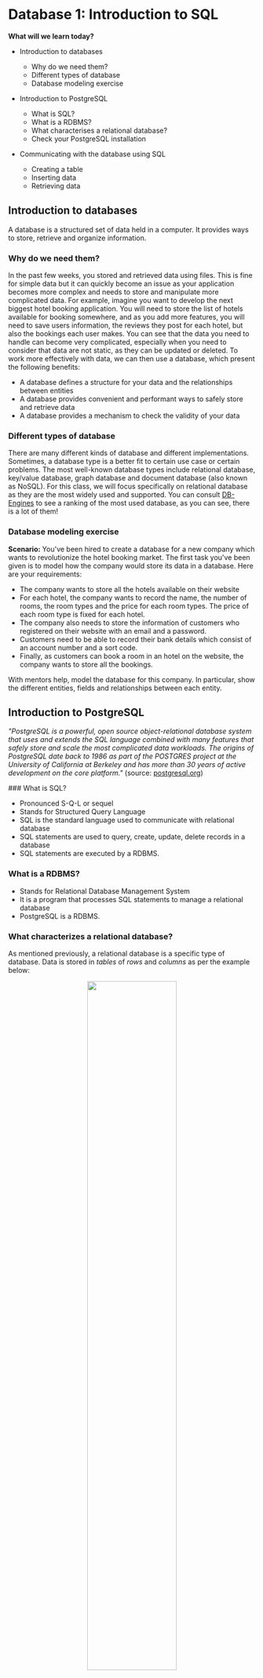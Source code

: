 # Database 1: Introduction to SQL

**What will we learn today?**

* Introduction to databases
  * Why do we need them?
  * Different types of database
  * Database modeling exercise 
  	 
* Introduction to PostgreSQL
  * What is SQL?
  * What is a RDBMS?
  * What characterises a relational database?
  * Check your PostgreSQL installation

* Communicating with the database using SQL
  * Creating a table
  * Inserting data
  * Retrieving data

## Introduction to databases

A database is a structured set of data held in a computer. It provides ways to store, retrieve and organize information.

### Why do we need them?

In the past few weeks, you stored and retrieved data using files. This is fine for simple data but it can quickly become an issue as your application becomes more complex and needs to store and manipulate more complicated data. For example, imagine you want to develop the next biggest hotel booking application. You will need to store the list of hotels available for booking somewhere, and as you add more features, you will need to save users information, the reviews they post for each hotel, but also the bookings each user makes. You can see that the data you need to handle can become very complicated, especially when you need to consider that data are not static, as they can be updated or deleted. To work more effectively with data, we can then use a database, which present the following benefits:

- A database defines a structure for your data and the relationships between entities
- A database provides convenient and performant ways to safely store and retrieve data
- A database provides a mechanism to check the validity of your data

### Different types of database

There are many different kinds of database and different implementations. Sometimes, a database type is a better fit to certain use case or certain problems. The most well-known database types include relational database, key/value database, graph database and document database (also known as NoSQL). For this class, we will focus specifically on relational database as they are the most widely used and supported. You can consult [DB-Engines](https://db-engines.com/en/ranking) to see a ranking of the most used database, as you can see, there is a lot of them!

### Database modeling exercise

**Scenario:** You've been hired to create a database for a new company which wants to revolutionize the hotel booking market. The first task you've been given is to model how the company would store its data in a database. Here are your requirements:

- The company wants to store all the hotels available on their website
- For each hotel, the company wants to record the name, the number of rooms, the room types and the price for each room types. The price of each room type is fixed for each hotel.
- The company also needs to store the information of customers who registered on their website with an email and a password.
- Customers need to be able to record their bank details which consist of an account number and a sort code.
- Finally, as customers can book a room in an hotel on the website, the company wants to store all the bookings.

With mentors help, model the database for this company. In particular, show the different entities, fields and relationships between each entity.


## Introduction to PostgreSQL

*"PostgreSQL is a powerful, open source object-relational database system that uses and extends the SQL language combined with many features that safely store and scale the most complicated data workloads. The origins of PostgreSQL date back to 1986 as part of the POSTGRES project at the University of California at Berkeley and has more than 30 years of active development on the core platform."* (source: [postgresql.org](https://www.postgresql.org/about/))

### What is SQL?

- Pronounced S-Q-L or sequel
- Stands for Structured Query Language
- SQL is the standard language used to communicate with relational database
- SQL statements are used to query, create, update, delete records in a database
- SQL statements are executed by a RDBMS.

### What is a RDBMS?

- Stands for Relational Database Management System
- It is a program that processes SQL statements to manage a relational database
- PostgreSQL is a RDBMS.

### What characterizes a relational database?

As mentioned previously, a relational database is a specific type of database. Data is stored in *tables* of *rows* and *columns* as per the example below:

<!-- ![table-diagram](table-diagram.png) -->
<p align="center">
  <img src="table-diagram.png" display="block" width="60%"/>
</p>

**How about storing everything in one big table as shown below? Why isn't it a good idea?**

A customer could have several bookings. If the customer changes their telephone number, you would have to update every single rows for this customer with their new number, which is more prone to errors. As a general rule, try to avoid duplication of data, and instead design your system in a way that you have a single source of truth for each piece of data. The example below is **NOT** a good solution.

<!-- ![combined-diagram](combined-diagram.png) -->
<p align="center">
  <img src="combined-diagram.png" display="block" width="60%"/>
</p>


### Check your PostgreSQL installation

Open a terminal in your laptop and verify the command `psql -V` returns the version of PostgreSQL. In psql, you can type use the command `help` to show the help menu. Within the command prompt, you can enter SQL statements and run them against PostgreSQL.


## Communicating with the database using SQL

### Creating a table

TODO

### Inserting data

TODO

### Retrieving data

TODO




## ========== OLD CLASS BELOW ============


## LESSON 1C: CREATING A TABLE

The first thing we want to store is customers, since without customers, you don't have a hotel.

First, open a file in any text editor and put the following in a file called 'hotel.sql':

```sql
PRAGMA foreign_keys = ON;

create table customers (
    title varchar,
    firstname varchar,
    surname varchar
);

insert into customers (title, firstname, surname) values ('Mr', 'Donald', 'Trump');
```

What we have here:

* PRAGMA statement is to set up some relevant settings that we don't need to worry about just yet.
* Creating a table - this creates the *structure* which you can use to put data in. The items are *columns*.
* Insert into - puts data *into* that structure.
* 'title varchar' - this means we're creating a column with the name 'title' which holds a 'variable number of characters'. This is pretty much the same thing as a string in javascript.

Now, in the command prompt run the following:

```
$ sqlite3 -init hotel.sql
```

Now that the file has been loaded with one table containing one row of data, you can read it back
out again like this:

```sql
select * from customers;
```

This should display:

```
sqlite> select * from customers;
Mr|Donald|Trump
```

**Note**: We are using a in memory database. This means that for each exercise we will be adding sql statements to our `hotel.sql` and then read this file into sqlite3 to create our database, because everytime we close `sqlite3` the database will be deleted and the data will be lost.


#### EXERCISE 1C: Create tables and insert data

1. Amend hotel.sql create the database again and add yourselves as *second* customer using INSERT - so you're now staying in a hotel with Donald Trump. Run `select * from customers;` and ensure that you see yourself both as guests.

2. Change hotel.sql again to store email addresses from yourself and Donald (donald.trump@whitehouse.gov) and have them displayed on screen. Select everythin agian, and ensure you are both guests.

3. Change hotel.sql again. Add teacher - "Colm OConner" - as your third customer. My email address is "colm.oconner.github@gmail.com".

## LESSON 1D: Data types and directives

```sql
create table invoices (
    id                  integer,
    total               number,
    invoice_date_time   datetime not null,
    paid                boolean default 0
);

insert into invoices (id, total, invoice_date_time, paid) values (123, 3444.50, '2017-01-01', 1);

insert into invoices (id, total, invoice_date_time) values (124, 3445.50, '2017-01-02');
```

And in the command box:

```sql
select * from invoices;
```

What we have here:

* An 'integer', a 'number', a 'datetime' and a 'boolean'. These are all analogous to data types which you have learned about in javascript.

* For "paid" which is either yes (`1`) or no (`0`) - we have a default of no (`0`)- it's saying that if you insert data and don't specify 'paid' as a column when you INSERT data, it will assume you meant 'no'.

* For 'invoice_date_time' you must store the data in the form of a combination of date and time. It has a 'not null' constraint which means that you *have* to give a datetime when you insert data, it will refuse to let you insert an invoice without specifying invoice_date_time and refuse to let you explicitly give your invoice_date_time as null.

**Note:** For the sake of simplicity we will be using the `YYYY-MM-DD` date format.

Further reading on sqlite3 types  [here](https://www.sqlite.org/datatype3.html).


#### EXERCISE 1D : Data types and directives

In your "hotel.sql" create a reservations table with columns for customer ID, room ID, check in date, check out date and price per night and insert a bunch of example data - maybe you and 10 friends or celebrities.

The hotel manager has told you:

- Customers *do* have to give a check in date, but they don't have to give a check out date.
- Reservations need a customer ID and a room ID
- Reservations have a check in date, a check out date and a price per night.

## LESSON 1E : SELECT

Currently we've just put data in to a table and gotten *all* of it out. What about if we only want *specific* data?

For this we will introduce a SQL key word called 'WHERE'.

Lets go back to the invoices table and add a bunch of data.
Replace the previous insert statements for invoices with the following ones:

```sql
insert into invoices (id, total, invoice_date_time, paid) values (123, 143.50, '2017-01-01', 1);

insert into invoices (id, total, invoice_date_time) values (124, 250.50, '2017-01-02');

insert into invoices (id, total, invoice_date_time) values (150, 431.50, '2017-01-03');

insert into invoices (id, total, invoice_date_time, paid) values (155, 300.50, '2017-01-04', 1);

insert into invoices (id, total, invoice_date_time, paid) values (156, 284.35, '2017-01-04', 1);
```

So, if you do a regular query you just get all of the data:

```sql
select * from invoices;
```

But you can filter the data through logical expressions like:

```sql
select * from invoices where id = 123;
```

or:
```sql
select * from invoices where invoice_date_time < '2017-01-03';
```

#### EXERCISE 1F : SELECT

Write SQL for the following:

1. Which invoices were paid?

2. Which invoices were for under 300 pounds?

3. Which invoices paid on 3rd January 2017 or after?


## LESSON 1G : Primary Keys

Ok, now we're going to introduce a problem. Let's say a secretary types in a bunch of invoice IDs and values:

```sql
insert into invoices (id, total, invoice_date_time, paid) values (323, 143.50, '2017-01-01', 1);

insert into invoices (id, total, invoice_date_time) values (323, 250.50, '2017-01-02');
```

QUESTION FOR CLASS : What is the problem here? [ A business calls up and says they need to pay invoice 323 ]

We solve this problem with something called a "primary key" - what this does is make it so the database will refuse to accept a value that is already in the database, it will not accept duplicates. We can define a primary key for the `id` adding `primary key` after the type for `id` as follows:

```sql
create table invoices (
    id                  integer primary key,
    total               number,
    invoice_date_time   datetime not null,
    paid                boolean default 0
);

insert into invoices (id, total, invoice_date_time, paid) values (323, 143.50, '2017-01-01', 1);
```

Update your hotel.sql file to have the invoices table defined as above.

Try entering an invoice with ID 323 now, what do you get?

```sql
sqlite> insert into invoices (id, total, invoice_date_time) values (323, 250.50, '2017-01-02');
Error: UNIQUE constraint failed: invoices.id
```

Now, picking primary keys is a tricky problem. You need to make sure that you pick some kind of identifier which you know will always be *unique*.


QUESTIONS FOR CLASS:

* Is first name a good candidate for a primary key?
* Is first name and surname together a good candidate for a primary key?
* Is a driver's license ID a good candidate for a primary key? [ if and only if everybody is from the same country ]
* Is a passport ID a good candidate for a primary key? [ if and only if everybody is from europe ]
* Is just coming up with an arbitrary number that is unique a good candidate for a primary key?

## LESSON 1H: AUTOINCREMENTING PRIMARY KEYS

We still have a problem here. Joe the office manager who is entering invoices doesn't really want to keep coming up with random numbers every time he enters an invoice. Why not just get the database to give us an ID?

We can do that with a magic feature called autoincrementing numbers. You don't specify the ID and the database will just give your row a new ID. What ID will it give it? The ID of the last row plus one.

```sql
create table invoices (
    id                  integer primary key autoincrement,
    total               number,
    invoice_date_time   datetime not null,
    paid                boolean default 0
);

insert into invoices (total, invoice_date_time, paid) values (143.50, '2017-01-01', 1);

insert into invoices (total, invoice_date_time) values (250.50, '2017-01-02');
```

#### EXERCISE 1H : PRIMARY KEYS

1. Update yout hotel.sql file to account for the auto increment ids on the `invoices` table. Meaning, remove the id from the insert, because they should be automatically added now.

2. Recreate customer table with a primary key. Bear in mind that you don't have a driver's license or passport ID. Update all the insert statements for `customers` to not specify the id.


## LESSON 1I : FOREIGN KEYS

Now, as we've seen two tables that have an intrinsic relationship to one another. Every invoice has a reservation ID.


```sql
create table invoices (
    `id`                  integer primary key autoincrement,
    `reservation_id`      integer,
    `total`               number,
    `invoice_date_time`   datetime not null,
    `paid`                boolean default 0,
);

create table reservations (
    `id`                    integer primary key,
    `customer_id`           integer,
    `room_id`               integer,
    `check_in_date`         datetime not null,
    `check_out_date`,       datetime,
    `room_price_per_night`  real,
);

insert into reservations (customer_id, room_id, check_in_date, check_out_date, room_price_per_night) values (123, 55, '2017-01-01', '2017-01-02', 100);

insert into reservations (customer_id, room_id, check_in_date, check_out_date, room_price_per_night) values (124, 55, '2017-01-03', '2017-01-05', 100);

insert into invoices (reservation_id, total, invoice_date_time, paid) values (123, 100, '2017-01-03', 1);

insert into invoices (reservation_id, total, invoice_date_time, paid) values (124, 50, '2017-01-06', 0);

insert into invoices (reservation_id, total, invoice_date_time) values (124, 50, '2017-01-06');
```

Point out that the reservation ID corresponds with the ID on the reservations table.

```sql
insert into invoices (reservation_id, total, invoice_date_time) values (125, 50, '2017-01-06');
```

QUESTION FOR CLASS: What's the problem with the last statement?

A: Invoice isn't going to get paid because we don't know who it's for.

To fix this problem we place an additional restriction on the data
- you can only add IDs that *exist* to columns referencing other tables
- and you really need to specify the `reservation_id` when you are inserting on the invoices.


```sql

create table reservations (
    `id`                    integer primary key,
    `customer_id`           integer,
    `room_id`               integer,
    `check_in_date`         datetime not null,
    `check_out_date`,       datetime,
    `room_price_per_night`  real,
);

create table invoices (
    `id`                            integer primary key autoincrement,
    `reservation_id`                integer not null,
    `total`                         number,
    `invoice_date_time`             datetime not null,
    `paid`                          boolean default 0,
    foreign key(reservation_id)     references reservations(id),
);

```

Now, if you try to add invoices without a `reservation_id` that really references a reservation entry on the reservations table you'll get this:

```sql
insert into invoices (reservation_id, total, invoice_date_time) values (125, 50, '2017-01-06');

Error: FOREIGN KEY constraint failed
```

Or, if you try to add an invoice without specifying the `reservation_id` at all:

```sql
insert into invoices (total, invoice_date_time) values (50, '2017-01-06');
Error: NOT NULL constraint failed:
```

Note that:

- 'foreign key(reservation_id)' means that we're putting a foreign key relationship on the *reservation_id* column.
- 'references reservations(id)' means that it's referring to the 'id' column in the reservations table.
- reservation_id is a column on invoices. It is a number, like 3 - referring to the 'id' of a row in reservations.
- reservation_id can *not* be null because it must *always* reference an existing row.

Remember:

- If you removed "foreign key(reservation_id) references reservations(id)" it will let you insert invalid data without giving you an error - you won't be able to create an invoice with a reservation_id of 9435454 without a corresponding reservation with id 9435454 in the reservations table.

- We WANT errors like this, which is why we put the foreign key there.

#### EXERCISE 1I : Foreign keys

1. Change the `hotel.sql` file to respect the `foreign keys` and `not null` constraints on the invoice insert statements.

2. Change the file to add foreign key relationship for reservations table and customers table; update the insert statements accordingly; and add more data for those tables.


## LESSON 1J : Updating data

Let's say that we made a mistake with one of the invoices created above.

First get the ID of an invoice entered earlier:

```sql
select * from invoices where invoice_date_time = '2017-01-01';
```

If you want to change this invoice to be £300, you need to use 'UPDATE'.

```sql
update invoices set room_price_per_night = 300.0 where id = <I-FROM-ABOVE>;
```

#### EXERCISE 1J : Updating data

1. Run SQL from lesson 1C where my surname was entered as OConner. My name is actually O'Connor. Fix it using 'UPDATE'.

# HOMEWORK


### Homework part 1: Setting up the environment for next class

You have already worked with back end servers using Express. This is just another yet another one that we will be connecting to a database.

In order for us to interact with the server, we are going to use [Postman](https://www.getpostman.com/), which will accurately mimic API calls made from react. In the last three lessons you're going to make react do to this back end what postman is going to do today.


**Task** Fork and then clone the [repo](https://github.com/CodeYourFuture/cyf-hotel-db), and follow the instructions to set up and environment.

**Task** Install chrome extention for [Postman](https://chrome.google.com/webstore/detail/tabbed-postman-rest-clien/coohjcphdfgbiolnekdpbcijmhambjff?hl=en-GB).

<!-- ![postman-get-1](client-postman-server.jpg) -->
<p align="center">
  <img src="client-postman-server.jpg" display="block" width="60%"/>
</p>



<!-- ![postman-get-1](postman-get-1.png) -->
<p align="center">
  <img src="postman-get-1.png" display="block" width="85%"/>
</p>

Run "npm start" and use postman to GET from `http://localhost:8080/api/customers` and email a screenshot
to ams.pedro@gmail.com and crdoconnor@gmail.com.

If you have any issues (and you might), please contact one of us or the mentors for help.

### Homework part 2: Add tables and data to the hotel database

Using what you have learned in today's lesson, extend database/schema.sql in the cyf-hotel-db repo you
just set up.

It currently contains a customers table with one customer in it:

    CREATE TABLE IF NOT EXISTS customers (
      ID INTEGER PRIMARY KEY AUTOINCREMENT,
      title TEXT(16),
      first_name TEXT(64) NOT NULL,
      surname TEXT (64) NOT NULL,
      email TEXT (64)
    );


    INSERT INTO customers (
      title, first_name, surname, email
    ) VALUES (
      'Mr',
      'John',
      'Dove',
      'john.doe@domain.com'
    );


Extend it so that it has a structure like so (each line is a foreign key):

<!-- ![postman-get-1](postman-get-1.png) -->
<p align="center">
  <img src="hotel-er-diagram.png" display="block" width="85%"/>
</p>

As well as creating the database tables that create that structure, add insert statements for
5-10 rows of example data for each table as well.

Email your amended schema.sql to to ams.pedro@gmail.com and crdoconnor@gmail.com.
